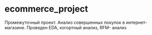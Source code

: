 # ecommerce_project
Промежуточный проект. Анализ совершенных покупок в интернет-магазине. Проведен EDA,  когортный анализ, RFM- анализ
